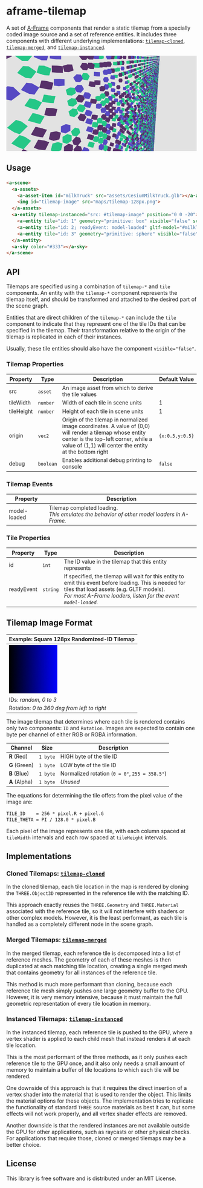 # aframe-tilemap

A set of [A-Frame](https://aframe.io/) components that render a static tilemap
from a specially coded image source and a set of reference entities. It
includes three components with different underlying implementations: [`tilemap-cloned`](#cloned-tilemaps-tilemap-cloned), [`tilemap-merged`](#merged-tilemaps-tilemap-merged), and [`tilemap-instanced`](#instanced-tilemaps-tilemap-instanced).

<p align="center"><img src="examples/assets/screenshot.png" alt="screenshot"></p>

## Usage

```html
<a-scene>
  <a-assets>
    <a-asset-item id="milkTruck" src="assets/CesiumMilkTruck.glb"></a-asset-item>
    <img id="tilemap-image" src="maps/tilemap-128px.png">
  </a-assets>
  <a-entity tilemap-instanced="src: #tilemap-image" position="0 0 -20">
    <a-entity tile="id: 1" geometry="primitive: box" visible="false" scale="1 1 3"></a-entity>
    <a-entity tile="id: 2; readyEvent: model-loaded" gltf-model="#milkTruck" visible="false" scale="0.5 0.5 0.5"></a-entity>
    <a-entity tile="id: 3" geometry="primitive: sphere" visible="false"></a-entity>
  </a-entity>
  <a-sky color="#333"></a-sky>
</a-scene>
```

## API

Tilemaps are specified using a combination of `tilemap-*` and `tile` components.
An entity with the `tilemap-*` component represents the tilemap itself, and
should be transformed and attached to the desired part of the scene graph.

Entities that are direct children of the `tilemap-*` can include the `tile`
component to indicate that they represent one of the tile IDs that can be
specified in the tilemap. Their transformation relative to the origin of the
tilemap is replicated in each of their instances.

Usually, these tile entities should also have the component `visible="false"`.

### Tilemap Properties

| Property   | Type      | Description                                                                                                                                                                                                 | Default Value   |
| ---------- | --------- | ----------------------------------------------------------------------------------------------------------------------------------------------------------------------------------------------------------- | --------------- |
| src        | `asset`   | An image asset from which to derive the tile values                                                                                                                                                         |                 |
| tileWidth  | `number`  | Width of each tile in scene units                                                                                                                                                                           | 1               |
| tileHeight | `number`  | Height of each tile in scene units                                                                                                                                                                          | 1               |
| origin     | `vec2`    | Origin of the tilemap in normalized image coordinates. A value of (0,0) will render a tilemap whose entity center is the top-left corner, while a value of (1,1) will center the entity at the bottom right | `{x:0.5,y:0.5}` |
| debug      | `boolean` | Enables additional debug printing to console                                                                                                                                                                | `false`         |

### Tilemap Events

| Property     | Description                                                                                    |
| ------------ | ---------------------------------------------------------------------------------------------- |
| model-loaded | Tilemap completed loading.<br>_This emulates the behavior of other model loaders in A-Frame._ |

### Tile Properties

| Property   | Type     | Description                                                                                                                                                                                                                 |
| ---------- | -------- | --------------------------------------------------------------------------------------------------------------------------------------------------------------------------------------------------------------------------- |
| id         | `int`    | The ID value in the tilemap that this entity represents                                                                                                                                                                     |
| readyEvent | `string` | If specified, the tilemap will wait for this entity to emit this event before loading. This is needed for tiles that load assets (e.g. GLTF models).<br>_For most A-Frame loaders, listen for the event `model-loaded`._ |

## Tilemap Image Format

| Example: Square 128px Randomized-ID Tilemap |
| -------------------------------------------------------------------------------------------------------- |
| ![tilemap](examples/maps/tilemap-128px.png)                                                              |
| IDs: *random, 0 to 3* | 
| Rotation: *0 to 360 deg from left to right* |

The image tilemap that determines where each tile is rendered contains only
two components: `ID` and `Rotation`. Images are expected to contain one byte
per channel of either RGB or RGBA information.

| Channel       | Size     | Description                                    |
| ------------- | -------- | ---------------------------------------------- |
| **R** (Red)   | `1 byte` | HIGH byte of the tile ID                       |
| **G** (Green) | `1 byte` | LOW byte of the tile ID                        |
| **B** (Blue)  | `1 byte` | Normalized rotation (`0 = 0°`, `255 = 358.5°`) |
| **A** (Alpha) | `1 byte` | _Unused_                                       |

The equations for determining the tile offets from the pixel value of the image are:
```
TILE_ID    = 256 * pixel.R + pixel.G
TILE_THETA = PI / 128.0 * pixel.B
```

Each pixel of the image represents one tile, with each column spaced at
`tileWidth` intervals and each row spaced at `tileHeight` intervals.

## Implementations

### Cloned Tilemaps: [`tilemap-cloned`](src/tilemap-cloned.js)

In the cloned tilemap, each tile location in the map is rendered by cloning the
`THREE.Object3D` represented in the reference tile with the matching ID.

This approach exactly reuses the `THREE.Geometry` and `THREE.Material`
associated with the reference tile, so it will not interfere with shaders or
other complex models. However, it is the least performant, as each tile is
handled as a completely different node in the scene graph.

### Merged Tilemaps: [`tilemap-merged`](src/tilemap-merged.js)

In the merged tilemap, each reference tile is decomposed into a list of
reference meshes. The geometry of each of these meshes is then duplicated at
each matching tile location, creating a single merged mesh that contains
geometry for all instances of the reference tile.

This method is much more performant than cloning, because each reference tile
mesh simply pushes one large geometry buffer to the GPU. However, it is very
memory intensive, because it must maintain the full geometric representation
of every tile location in memory.

### Instanced Tilemaps: [`tilemap-instanced`](src/tilemap-instanced.js)

In the instanced tilemap, each reference tile is pushed to the GPU, where a
vertex shader is applied to each child mesh that instead renders it at each
tile location.

This is the most performant of the three methods, as it only pushes each
reference tile to the GPU once, and it also only needs a small amount of memory
to maintain a buffer of tile locations to which each tile will be rendered.

One downside of this approach is that it requires the direct insertion of a
vertex shader into the material that is used to render the object. This limits
the material options for these objects. The implementation tries to replicate
the functionality of standard `THREE` source materials as best it can, but some
effects will not work properly, and all vertex shader effects are removed.

Another downside is that the rendered instances are not available outside
the GPU for other applications, such as raycasts or other physical checks.
For applications that require those, cloned or merged tilemaps may be a
better choice.

## License

This library is free software and is distributed under an MIT License.
